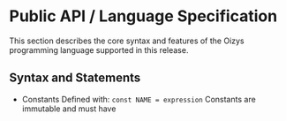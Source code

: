 # Public API / Language Specification

This section describes the core syntax and features of the Oizys programming language supported in this release.

## Syntax and Statements

- Constants
Defined with:
`const NAME = expression`
Constants are immutable and must have